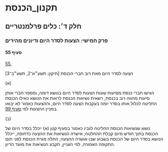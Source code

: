 # תקנון_הכנסת

## חלק ד׳: כלים פרלמנטריים

### פרק חמישי: הצעות לסדר היום ודיונים מהירים

#### סעיף 55

[55.](https://he.wikisource.org/wiki/תקנון_הכנסת#s_yp_55)

הצעה לסדר היום מאת רוב חברי הכנסת [תיקון: תשע״א־2, תשע״ב־3]

(א)

הגישו חברי
כנסת מסיעות שונות הצעות לסדר היום בנושא דומה, ומספר חברי אותן סיעות
מהווה רוב בכנסת, רשאית נשיאות הכנסת לראות את הנושא כאילו הכנסת החליטה
לכלול אותו בסדר יומה בעקבות הצעה לסדר היום, וההצעות כאמור לא יבואו
במניין ההצעות לפי [סעיף 99](https://he.wikisource.org/wiki/תקנון_הכנסת#s_yp_99).

(ב)

נושא
שנשיאות הכנסת החליטה לגביו כאמור בסעיף קטן (א) ייכלל בסדר היום של הכנסת
בתוך חודש מיום קבלת ההחלטה; אישרה הנשיאות את ההצעה כדחופה, ייכלל הנושא
בסדר היום של הכנסת בשבוע שבו אושרה ההצעה; החלה פגרת הכנסת לפני תום
התקופה האמורה, לפי העניין, תקבע הנשיאות את מועד הדיון.